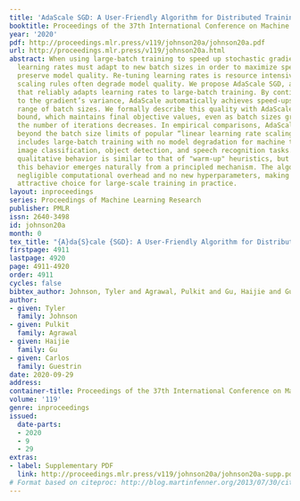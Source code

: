```yaml
---
title: 'AdaScale SGD: A User-Friendly Algorithm for Distributed Training'
booktitle: Proceedings of the 37th International Conference on Machine Learning
year: '2020'
pdf: http://proceedings.mlr.press/v119/johnson20a/johnson20a.pdf
url: http://proceedings.mlr.press/v119/johnson20a.html
abstract: When using large-batch training to speed up stochastic gradient descent,
  learning rates must adapt to new batch sizes in order to maximize speed-ups and
  preserve model quality. Re-tuning learning rates is resource intensive, while fixed
  scaling rules often degrade model quality. We propose AdaScale SGD, an algorithm
  that reliably adapts learning rates to large-batch training. By continually adapting
  to the gradient’s variance, AdaScale automatically achieves speed-ups for a wide
  range of batch sizes. We formally describe this quality with AdaScale’s convergence
  bound, which maintains final objective values, even as batch sizes grow large and
  the number of iterations decreases. In empirical comparisons, AdaScale trains well
  beyond the batch size limits of popular “linear learning rate scaling” rules. This
  includes large-batch training with no model degradation for machine translation,
  image classification, object detection, and speech recognition tasks. AdaScale’s
  qualitative behavior is similar to that of "warm-up" heuristics, but unlike warm-up,
  this behavior emerges naturally from a principled mechanism. The algorithm introduces
  negligible computational overhead and no new hyperparameters, making AdaScale an
  attractive choice for large-scale training in practice.
layout: inproceedings
series: Proceedings of Machine Learning Research
publisher: PMLR
issn: 2640-3498
id: johnson20a
month: 0
tex_title: "{A}da{S}cale {SGD}: A User-Friendly Algorithm for Distributed Training"
firstpage: 4911
lastpage: 4920
page: 4911-4920
order: 4911
cycles: false
bibtex_author: Johnson, Tyler and Agrawal, Pulkit and Gu, Haijie and Guestrin, Carlos
author:
- given: Tyler
  family: Johnson
- given: Pulkit
  family: Agrawal
- given: Haijie
  family: Gu
- given: Carlos
  family: Guestrin
date: 2020-09-29
address: 
container-title: Proceedings of the 37th International Conference on Machine Learning
volume: '119'
genre: inproceedings
issued:
  date-parts:
  - 2020
  - 9
  - 29
extras:
- label: Supplementary PDF
  link: http://proceedings.mlr.press/v119/johnson20a/johnson20a-supp.pdf
# Format based on citeproc: http://blog.martinfenner.org/2013/07/30/citeproc-yaml-for-bibliographies/
---
```

